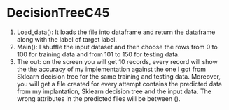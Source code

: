 # DecisionTreeC45
1.	Load_data(): It loads the file into dataframe and return the dataframe along with the label of target label. 
2.	Main(): I shuffle the input dataset and then choose the rows from 0 to 100 for training data and from 101 to 150 for testing data. 
3.	The out: on the screen you will get 10 records, every record will show the the accuracy of my implementation against the one I got from Sklearn decision tree for the same training and testing data. Moreover, you will get a file created for every attempt contains the predicted data from my implantation, Sklearn decision tree and the input data. The wrong attributes in the predicted files will be between (). 
